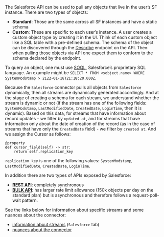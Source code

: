 The Salesforce API can be used to pull any objects that live in the user’s SF instance. 
There are two types of objects: 

  * **Standard**: Those are the same across all SF instances and have a static schema
  * **Custom**: These are specific to each user’s instance. A user creates a custom object type by creating it in the UI. 
    Think of each custom object like a SQL table with a pre-defined schema. The schema of the object can be discovered through the 
    [Describe](https://developer.salesforce.com/docs/atlas.en-us.api_rest.meta/api_rest/resources_sobject_describe.htm) endpoint on the API.
    Then when pulling those objects via API one expect them to conform to the schema declared by the endpoint.

To query an object, one must use [SOQL](https://developer.salesforce.com/docs/atlas.en-us.api_rest.meta/api_rest/dome_query.htm), Salesforce’s proprietary SQL language. 
An example might be `SELECT * FROM <sobject.name> WHERE SystemModstamp > 2122-01-18T21:18:20.000Z`.

Because the `Salesforce` connector pulls all objects from `Salesforce` dynamically, then all streams are dynamically generated accordingly. 
And at the stage of creating a schema for each stream, we understand whether the stream is dynamic or not (if the stream has one of the 
following fields: `SystemModstamp`, `LastModifiedDate`, `CreatedDate`, `LoginTime`, then it is dynamic). 
Based on this data, for streams that have information about record updates - we filter by `updated at`, and for streams that have information 
only about the date of creation of the record (as in the case of streams that have only the `CreatedDate` field) - we filter by `created at`.
And we assign the Cursor as follows:
```
@property
def cursor_field(self) -> str:
    return self.replication_key
```
`replication_key` is one of the following values: `SystemModstamp`, `LastModifiedDate`, `CreatedDate`, `LoginTime`.

In addition there are two types of APIs exposed by Salesforce:
  * **[REST API](https://developer.salesforce.com/docs/atlas.en-us.api_rest.meta/api_rest/dome_queryall.htm)**: completely synchronous
  * **[BULK API](https://developer.salesforce.com/docs/atlas.en-us.api_asynch.meta/api_asynch/queries.htm)**: has larger rate limit allowance (150k objects per day on the standard plan) but is asynchronous and therefore follows a request-poll-wait pattern.
  
See the links below for information about specific streams and some nuances about the connector:
- [information about streams](https://docs.google.com/spreadsheets/d/1s-MAwI5d3eBlBOD8II_sZM7pw5FmZtAJsx1KJjVRFNU/edit#gid=1796337932) (`Salesforce` tab)
- [nuances about the connector](https://docs.airbyte.com/integrations/sources/salesforce)
